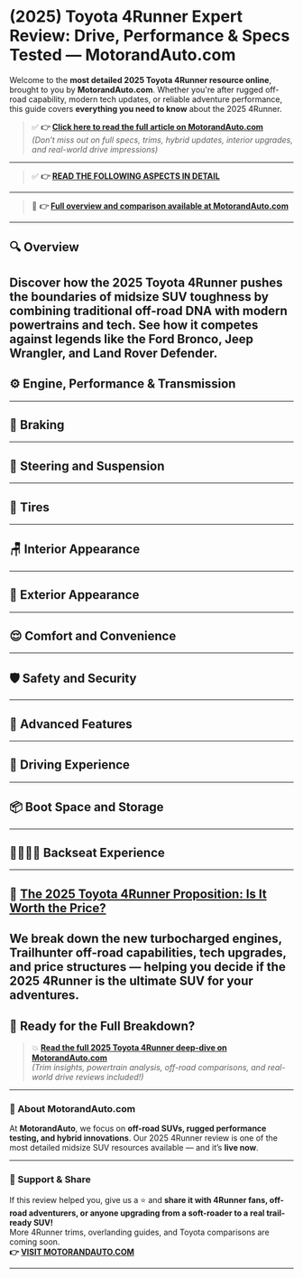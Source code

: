 # (2025) Toyota 4Runner Expert Review: Drive, Performance & Specs Tested — MotorandAuto.com

Welcome to the **most detailed 2025 Toyota 4Runner resource online**, brought to you by **MotorandAuto.com**. Whether you're after rugged off-road capability, modern tech updates, or reliable adventure performance, this guide covers **everything you need to know** about the 2025 4Runner.

> ✅ **👉 [Click here to read the full article on MotorandAuto.com](https://motorandauto.com/2025-toyota-4runner-expert-review-drive-performance-specs-tested/)**  
> *(Don’t miss out on full specs, trims, hybrid updates, interior upgrades, and real-world drive impressions)*

---
> ✅ **👉 [READ THE FOLLOWING ASPECTS IN DETAIL](https://motorandauto.com/2025-toyota-4runner-expert-review-drive-performance-specs-tested/)**

---
> 📌 **👉 [Full overview and comparison available at MotorandAuto.com](https://motorandauto.com/2025-toyota-4runner-expert-review-drive-performance-specs-tested/)**

---

## 🔍 **Overview**

Discover how the 2025 Toyota 4Runner pushes the boundaries of midsize SUV toughness by combining traditional off-road DNA with modern powertrains and tech. See how it competes against legends like the Ford Bronco, Jeep Wrangler, and Land Rover Defender.  
---

## ⚙️ **Engine, Performance & Transmission**
---

## 🛑 **Braking**
---

## 🔄 **Steering and Suspension**
---

## 🛞 **Tires**
---

## 🪑 **Interior Appearance**
---

## 🚗 **Exterior Appearance**
---

## 😌 **Comfort and Convenience**
---

## 🛡️ **Safety and Security**
---

## 🚀 **Advanced Features**
---

## 🧭 **Driving Experience**
---

## 📦 **Boot Space and Storage**
---

## 👨‍👩‍👧‍👦 **Backseat Experience**
---

## 💸 **[The 2025 Toyota 4Runner Proposition: Is It Worth the Price?](https://motorandauto.com/2025-toyota-4runner-expert-review-drive-performance-specs-tested/)**

We break down the **new turbocharged engines, Trailhunter off-road capabilities, tech upgrades, and price structures** — helping you decide if the 2025 4Runner is the ultimate SUV for your adventures.
---

## 🔗 **Ready for the Full Breakdown?**

> 💥 **[Read the full 2025 Toyota 4Runner deep-dive on MotorandAuto.com](https://motorandauto.com/2025-toyota-4runner-expert-review-drive-performance-specs-tested/)**  
> *(Trim insights, powertrain analysis, off-road comparisons, and real-world drive reviews included!)*

---

### 🌟 About MotorandAuto.com

At **MotorandAuto**, we focus on **off-road SUVs, rugged performance testing, and hybrid innovations**. Our 2025 4Runner review is one of the most detailed midsize SUV resources available — and it’s **live now**.

---

### 📣 Support & Share

If this review helped you, give us a ⭐ and **share it with 4Runner fans, off-road adventurers, or anyone upgrading from a soft-roader to a real trail-ready SUV!**  
More 4Runner trims, overlanding guides, and Toyota comparisons are coming soon.  
**👉 [VISIT MOTORANDAUTO.COM](https://motorandauto.com/)**

---
